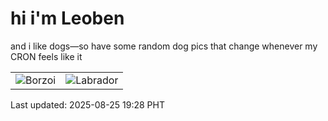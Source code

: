 # hi i'm Leoben

and i like dogs—so have some random dog pics that change whenever my CRON feels like it

|  |  |
|--------|----------|
| ![Borzoi](https://random-dog-vercel.vercel.app/api/random-borzoi?v=1756121335) | ![Labrador](https://random-dog-vercel.vercel.app/api/random-labrador?v=1756121335) |

Last updated: 2025-08-25 19:28 PHT
